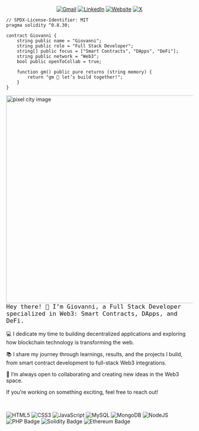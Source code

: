 <div align="center">
    
[![Gmail](https://img.shields.io/badge/Gmail-D14836?style=for-the-badge&logo=gmail&logoColor=white)](mailto:contact@giovanniromero.dev)
[![LinkedIn](https://img.shields.io/badge/LinkedIn-0077B5?style=for-the-badge&logo=linkedin&logoColor=white)](https://www.linkedin.com/in/giovanniromero-dev/)
[![Website](https://img.shields.io/badge/Web-000000?style=for-the-badge&logo=vercel&logoColor=white)](https://giovanniromero.dev)
[![X](https://img.shields.io/badge/X-000000?style=for-the-badge&logo=x&logoColor=white)](https://x.com/giovanni_dev_)
    
</div>

```solidity
// SPDX-License-Identifier: MIT
pragma solidity ^0.8.30;

contract Giovanni {
    string public name = "Giovanni";
    string public role = "Full Stack Developer";
    string[] public focus = ["Smart Contracts", "DApps", "DeFi"];
    string public network = "Web3";
    bool public openToCollab = true;

    function gm() public pure returns (string memory) {
        return "gm 👋 let’s build together!";
    }
}
```

<img align="right" src="https://media0.giphy.com/media/v1.Y2lkPTc5MGI3NjExbXJrdTA1dXMweDZ4YzU5N2lnYW5rZW5sdnE4eXdvNGpkYTU2NHF1ZiZlcD12MV9pbnRlcm5hbF9naWZfYnlfaWQmY3Q9Zw/Ya63hjCGVaHjmXzWy0/giphy.gif" height="560px" alt="pixel city image">

<br/>
<p style="animation: fadein 2s; font-size: medium;font-family: 'IBM Plex Mono', monospace;">
Hey there! 👋 I’m Giovanni, a Full Stack Developer specialized in Web3:  
Smart Contracts, DApps, and DeFi.  

💻 I dedicate my time to building decentralized applications and exploring 
how blockchain technology is transforming the web.  

📚 I share my journey through learnings, results, and the projects I build, 
from smart contract development to full-stack Web3 integrations.  

🤝 I’m always open to collaborating and creating new ideas in the Web3 space.  

If you’re working on something exciting, feel free to reach out!
</p>
<br/>

![HTML5](https://img.shields.io/badge/html5-%23E34F26.svg?style=for-the-badge&logo=html5&logoColor=white)
![CSS3](https://img.shields.io/badge/css3-%231572B6.svg?style=for-the-badge&logo=css3&logoColor=white)
![JavaScript](https://img.shields.io/badge/javascript-%23323330.svg?style=for-the-badge&logo=javascript&logoColor=%23F7DF1E)
![MySQL](https://img.shields.io/badge/mysql-4479A1.svg?style=for-the-badge&logo=mysql&logoColor=white)
![MongoDB](https://img.shields.io/badge/MongoDB-%234ea94b.svg?style=for-the-badge&logo=mongodb&logoColor=white)
![NodeJS](https://img.shields.io/badge/node.js-6DA55F?style=for-the-badge&logo=node.js&logoColor=white)
![PHP Badge](https://img.shields.io/badge/PHP-777BB4?logo=php&logoColor=fff&style=for-the-badge)
![Solidity Badge](https://img.shields.io/badge/Solidity-363636?logo=solidity&logoColor=fff&style=for-the-badge)
![Ethereum Badge](https://img.shields.io/badge/Ethereum-3C3C3D?logo=ethereum&logoColor=fff&style=for-the-badge)

